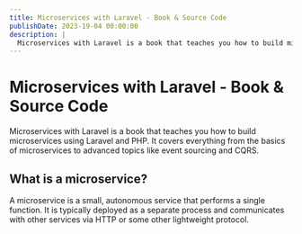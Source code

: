 ```yaml
---
title: Microservices with Laravel - Book & Source Code
publishDate: 2023-19-04 00:00:00
description: |
  Microservices with Laravel is a book that teaches you how to build microservices using Laravel and PHP. It covers everything from the basics of microservices to advanced topics like event sourcing and CQRS.
---
```



# Microservices with Laravel - Book & Source Code

Microservices with Laravel is a book that teaches you how to build microservices using Laravel and PHP. It covers everything from the basics of microservices to advanced topics like event sourcing and CQRS.

## What is a microservice?

A microservice is a small, autonomous service that performs a single function. It is typically deployed as a separate process and communicates with other services via HTTP or some other lightweight protocol.
